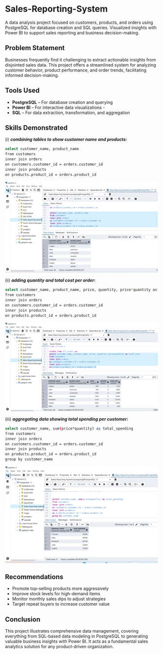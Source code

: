 # Sales-Reporting-System
 A data analysis project focused on customers, products, and orders using PostgreSQL for database creation and SQL queries. Visualized insights with Power BI to support sales reporting and business decision-making.
## Problem Statement
 Businesses frequently find it challenging to extract actionable insights from disjointed sales data. This project offers a streamlined system for analyzing customer behavior, product performance, and order trends, facilitating informed decision-making.
## Tools Used
- **PostgreSQL** – For database creation and querying
- **Power BI** – For interactive data visualizations -
- **SQL** – For data extraction, transformation, and aggregation

## Skills Demonstrated
(i) ***combining tables to show customer name and products:***
```bash
select customer_name, product_name 
from customers
inner join orders
on customers.customer_id = orders.customer_id
inner join products
on products.product_id = orders.product_id
```
![customer_product](customer_by_product.png)

(ii) ***adding quantity and total cost per order:***
```bash
select customer_name, product_name, price, quantity, price*quantity as total_cost
from customers
inner join orders
on customers.customer_id = orders.customer_id
inner join products
on products.product_id = orders.product_id
```
![quantity_total_cost](quantity_total_cost.png)

(iii) ***aggregating data showing total spending per customer:***
```bash
select customer_name, sum(price*quantity) as total_spending 
from customers
inner join orders
on customers.customer_id = orders.customer_id
inner join products
on products.product_id = orders.product_id
group by customer_name
```
![total_spending/customer](total_spending_per_customer.png)
## Recommendations
- Promote top-selling products more aggressively
-  Improve stock levels for high-demand items
-  Monitor monthly sales dips to adjust strategies
-  Target repeat buyers to increase customer value
## Conclusion
This project illustrates comprehensive data management, covering everything from SQL-based data modeling in PostgreSQL to generating valuable business insights with Power BI. It acts as a fundamental sales analytics solution for any product-driven organization.




